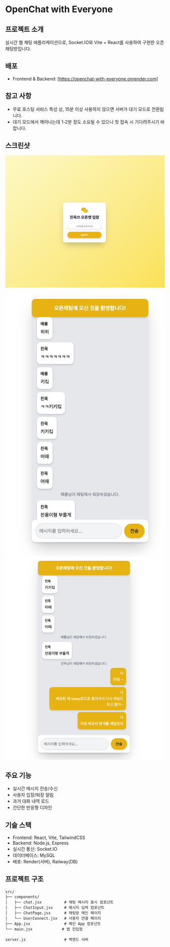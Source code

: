 # OpenChat with Everyone

## 프로젝트 소개
실시간 웹 채팅 애플리케이션으로, Socket.IO와 Vite + React를 사용하여 구현한 오픈 채팅방입니다.

## 배포
- Frontend & Backend: [https://openchat-with-everyone.onrender.com]

## 참고 사항
- 무료 호스팅 서비스 특성 상, 15분 이상 사용하지 않으면 서버가 대기 모드로 전환됩니다.
- 대기 모드에서 깨어나는데 1-2분 정도 소요될 수 있으니 첫 접속 시 기다려주시기 바랍니다.

## 스크린샷
![입장 화면](./screenshots/inputName.png)
![메시지 화면1](./screenshots/chatImage1.png)
![메시지 화면2](./screenshots/chatImage2.png)

## 주요 기능
- 실시간 메시지 전송/수신
- 사용자 입장/퇴장 알림
- 과거 대화 내역 로드
- 간단한 반응형 디자인

## 기술 스택
- Frontend: React, Vite, TailwindCSS
- Backend: Node.js, Express
- 실시간 통신: Socket.IO
- 데이터베이스: MySQL
- 배포: Render(서버), Railway(DB)

## 프로젝트 구조
```
src/
├── components/
│   ├── chat.jsx          # 채팅 메시지 표시 컴포넌트
│   ├── ChatInput.jsx     # 메시지 입력 컴포넌트
│   ├── ChatPage.jsx      # 채팅방 메인 페이지
│   └── UserConnect.jsx   # 사용자 연결 페이지
├── App.jsx               # 메인 App 컴포넌트
└── main.jsx             # 앱 진입점

server.js                 # 백엔드 서버
```